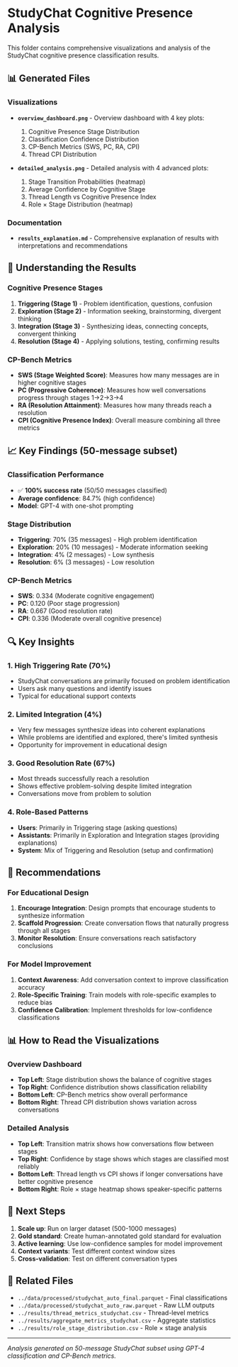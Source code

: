 # StudyChat Cognitive Presence Analysis

This folder contains comprehensive visualizations and analysis of the StudyChat cognitive presence classification results.

## 📊 Generated Files

### Visualizations
- **`overview_dashboard.png`** - Overview dashboard with 4 key plots:
  1. Cognitive Presence Stage Distribution
  2. Classification Confidence Distribution  
  3. CP-Bench Metrics (SWS, PC, RA, CPI)
  4. Thread CPI Distribution

- **`detailed_analysis.png`** - Detailed analysis with 4 advanced plots:
  1. Stage Transition Probabilities (heatmap)
  2. Average Confidence by Cognitive Stage
  3. Thread Length vs Cognitive Presence Index
  4. Role × Stage Distribution (heatmap)

### Documentation
- **`results_explanation.md`** - Comprehensive explanation of results with interpretations and recommendations

## 🧠 Understanding the Results

### Cognitive Presence Stages
1. **Triggering (Stage 1)** - Problem identification, questions, confusion
2. **Exploration (Stage 2)** - Information seeking, brainstorming, divergent thinking
3. **Integration (Stage 3)** - Synthesizing ideas, connecting concepts, convergent thinking
4. **Resolution (Stage 4)** - Applying solutions, testing, confirming results

### CP-Bench Metrics
- **SWS (Stage Weighted Score)**: Measures how many messages are in higher cognitive stages
- **PC (Progressive Coherence)**: Measures how well conversations progress through stages 1→2→3→4
- **RA (Resolution Attainment)**: Measures how many threads reach a resolution
- **CPI (Cognitive Presence Index)**: Overall measure combining all three metrics

## 📈 Key Findings (50-message subset)

### Classification Performance
- ✅ **100% success rate** (50/50 messages classified)
- **Average confidence**: 84.7% (high confidence)
- **Model**: GPT-4 with one-shot prompting

### Stage Distribution
- **Triggering**: 70% (35 messages) - High problem identification
- **Exploration**: 20% (10 messages) - Moderate information seeking
- **Integration**: 4% (2 messages) - Low synthesis
- **Resolution**: 6% (3 messages) - Low resolution

### CP-Bench Metrics
- **SWS**: 0.334 (Moderate cognitive engagement)
- **PC**: 0.120 (Poor stage progression)
- **RA**: 0.667 (Good resolution rate)
- **CPI**: 0.336 (Moderate overall cognitive presence)

## 🔍 Key Insights

### 1. High Triggering Rate (70%)
- StudyChat conversations are primarily focused on problem identification
- Users ask many questions and identify issues
- Typical for educational support contexts

### 2. Limited Integration (4%)
- Very few messages synthesize ideas into coherent explanations
- While problems are identified and explored, there's limited synthesis
- Opportunity for improvement in educational design

### 3. Good Resolution Rate (67%)
- Most threads successfully reach a resolution
- Shows effective problem-solving despite limited integration
- Conversations move from problem to solution

### 4. Role-Based Patterns
- **Users**: Primarily in Triggering stage (asking questions)
- **Assistants**: Primarily in Exploration and Integration stages (providing explanations)
- **System**: Mix of Triggering and Resolution (setup and confirmation)

## 🎯 Recommendations

### For Educational Design
1. **Encourage Integration**: Design prompts that encourage students to synthesize information
2. **Scaffold Progression**: Create conversation flows that naturally progress through all stages
3. **Monitor Resolution**: Ensure conversations reach satisfactory conclusions

### For Model Improvement
1. **Context Awareness**: Add conversation context to improve classification accuracy
2. **Role-Specific Training**: Train models with role-specific examples to reduce bias
3. **Confidence Calibration**: Implement thresholds for low-confidence classifications

## 📊 How to Read the Visualizations

### Overview Dashboard
- **Top Left**: Stage distribution shows the balance of cognitive stages
- **Top Right**: Confidence distribution shows classification reliability
- **Bottom Left**: CP-Bench metrics show overall performance
- **Bottom Right**: Thread CPI distribution shows variation across conversations

### Detailed Analysis
- **Top Left**: Transition matrix shows how conversations flow between stages
- **Top Right**: Confidence by stage shows which stages are classified most reliably
- **Bottom Left**: Thread length vs CPI shows if longer conversations have better cognitive presence
- **Bottom Right**: Role × stage heatmap shows speaker-specific patterns

## 🚀 Next Steps

1. **Scale up**: Run on larger dataset (500-1000 messages)
2. **Gold standard**: Create human-annotated gold standard for evaluation
3. **Active learning**: Use low-confidence samples for model improvement
4. **Context variants**: Test different context window sizes
5. **Cross-validation**: Test on different conversation types

## 📁 Related Files

- `../data/processed/studychat_auto_final.parquet` - Final classifications
- `../data/processed/studychat_auto_raw.parquet` - Raw LLM outputs
- `../results/thread_metrics_studychat.csv` - Thread-level metrics
- `../results/aggregate_metrics_studychat.csv` - Aggregate statistics
- `../results/role_stage_distribution.csv` - Role × stage analysis

---

*Analysis generated on 50-message StudyChat subset using GPT-4 classification and CP-Bench metrics.* 